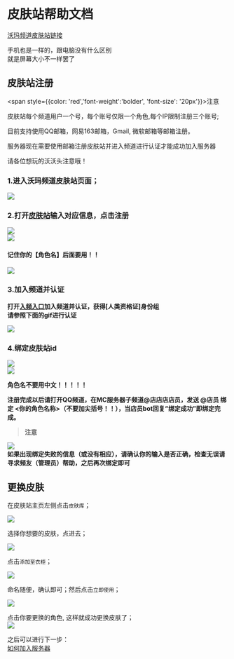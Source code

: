 # 皮肤站帮助文档

[沃玛频道皮肤站链接](https://skin.warma.fans/)  

>
手机也是一样的，跟电脑没有什么区别  
就是屏幕大小不一样罢了  
>

## 皮肤站注册

<span style={{color: 'red','font-weight':'bolder', 'font-size': '20px'}}>注意</span>

皮肤站每个频道用户一个号，每个账号仅限一个角色,每个IP限制注册三个账号;  

目前支持使用QQ邮箱，网易163邮箱，Gmail, 微软邮箱等邮箱注册。

服务器现在需要使用邮箱注册皮肤站并进入频道进行认证才能成功加入服务器

请各位想玩的沃沃头注意哦！

### 1.进入沃玛频道皮肤站页面； 

![](../../assets/wmd/1.png)

### 2.打开[皮肤站](https://skin.warma.fans/auth/register)输入对应信息，点击注册

![](../../assets/wmd/2.png)  
![](../../assets/wmd/4.png)  
#### 记住你的【角色名】后面要用！！  
![](../../assets/wmd/5.png)  
###  

### 3.加入频道并认证
**打开[入频入口](http://warma.fans)加入频道并认证，获得[人类资格证]身份组**  
**请参照下面的gif进行认证**  

![](../../assets/image%20(160).gif)  
### 4.绑定皮肤站id
![](../../assets/wmd/bang-ding.png)  
![](../../assets/wmd/bang-ding-wan-bi.png)   


**角色名不要用中文！！！！！**

**注册完成以后请打开QQ频道，在MC服务器子频道@店店店店员，发送 @店员 绑定 <你的角色名称>（不要加尖括号！！），当店员bot回复“绑定成功”即绑定完成。**  

>&#x20;**注意**&#x20;  

![](../../assets/wmd/bang-ding-shi-bai.png)  
**如果出现绑定失败的信息（或没有相应），请确认你的输入是否正确，检查无误请寻求频友（管理员）帮助，之后再次绑定即可**  
>

## 更换皮肤

在皮肤站主页左侧点击`皮肤库`；  

![](../../assets/wmd/9.png) 

选择你想要的皮肤，点进去；  

![](../../assets/wmd/10.png) 

点击`添加至衣柜`；  

![](../../assets/wmd/11.png) 

命名随便，确认即可；然后点击`立即使用`；  

![](../../assets/wmd/12.png) 

点击你要更换的角色, 这样就成功更换皮肤了；  
![](../../assets/wmd/13.png) 

之后可以进行下一步：  
[如何加入服务器](../../serverDocs/enterTheServer/README.md)
